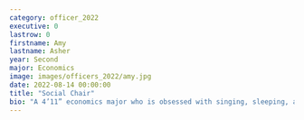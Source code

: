 ```yaml
---
category: officer_2022
executive: 0
lastrow: 0
firstname: Amy
lastname: Asher
year: Second
major: Economics
image: images/officers_2022/amy.jpg
date: 2022-08-14 00:00:00
title: "Social Chair"
bio: "A 4’11” economics major who is obsessed with singing, sleeping, and attempting to play badminton. I am also learning to cook so please share your food recipes with me ;)"
---
```

